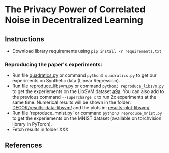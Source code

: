 # The Privacy Power of Correlated Noise in Decentralized Learning

## Instructions

* Download library requirements using `pip install -r requirements.txt`
### Reproducing the paper's experiments:
* Run file [quadratics.py](quadratics.py) or command `python3 quadratics.py` to get our experiments on Synthetic data (Linear Regression).
* Run file [reproduce_libsvm.py](reproduce_libsvm.py) or command `python3 reproduce_libsvm.py` to get the experiements on the LibSVM dataset [a9a](libsvm_data/). You can also add to the previous command `--supercharge x` to run 2x experiments at the same time. Numerical results will be shown in the folder: [DECOR/results-data-libsvm/](DECOR/results-data-libsvm/) and the plots in: [results-plot-libsvm/](results-plot-libsvm/)
* Run file 'reproduce_mnist.py' or command `python3 reproduce_mnist.py` to get the experiements on the MNIST dataset (available on torchvision library in PyTorch).
* Fetch results in folder XXX

## References
